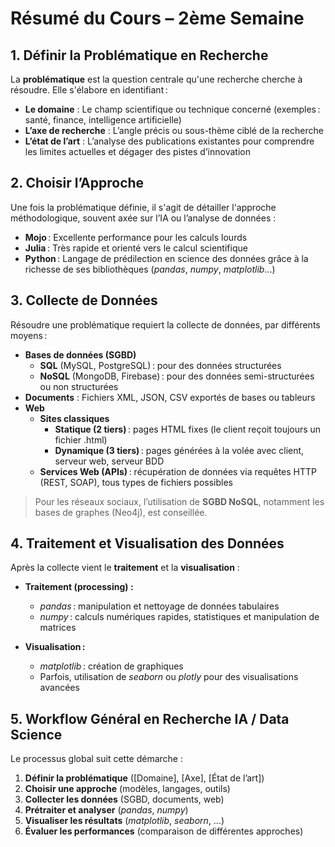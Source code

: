 
# Résumé du Cours – 2ème Semaine

## 1. Définir la Problématique en Recherche

La **problématique** est la question centrale qu'une recherche cherche à résoudre. Elle s'élabore en identifiant :

- **Le domaine** : Le champ scientifique ou technique concerné (exemples : santé, finance, intelligence artificielle)
- **L’axe de recherche** : L’angle précis ou sous-thème ciblé de la recherche
- **L’état de l’art** : L’analyse des publications existantes pour comprendre les limites actuelles et dégager des pistes d’innovation

## 2. Choisir l’Approche

Une fois la problématique définie, il s'agit de détailler l'approche méthodologique, souvent axée sur l’IA ou l’analyse de données :

- **Mojo** : Excellente performance pour les calculs lourds
- **Julia** : Très rapide et orienté vers le calcul scientifique
- **Python** : Langage de prédilection en science des données grâce à la richesse de ses bibliothèques (*pandas*, *numpy*, *matplotlib*…)

## 3. Collecte de Données

Résoudre une problématique requiert la collecte de données, par différents moyens :

- **Bases de données (SGBD)**
  - **SQL** (MySQL, PostgreSQL) : pour des données structurées
  - **NoSQL** (MongoDB, Firebase) : pour des données semi-structurées ou non structurées
- **Documents** : Fichiers XML, JSON, CSV exportés de bases ou tableurs
- **Web**
  - **Sites classiques**
    - **Statique (2 tiers)** : pages HTML fixes (le client reçoit toujours un fichier .html)
    - **Dynamique (3 tiers)** : pages générées à la volée avec client, serveur web, serveur BDD
  - **Services Web (APIs)** : récupération de données via requêtes HTTP (REST, SOAP), tous types de fichiers possibles

> Pour les réseaux sociaux, l’utilisation de **SGBD NoSQL**, notamment les bases de graphes (Neo4j), est conseillée.

## 4. Traitement et Visualisation des Données

Après la collecte vient le **traitement** et la **visualisation** :

- **Traitement (processing) :**
  - *pandas* : manipulation et nettoyage de données tabulaires
  - *numpy* : calculs numériques rapides, statistiques et manipulation de matrices

- **Visualisation :**
  - *matplotlib* : création de graphiques
  - Parfois, utilisation de *seaborn* ou *plotly* pour des visualisations avancées

## 5. Workflow Général en Recherche IA / Data Science

Le processus global suit cette démarche :

1. **Définir la problématique** ([Domaine], [Axe], [État de l’art])
2. **Choisir une approche** (modèles, langages, outils)
3. **Collecter les données** (SGBD, documents, web)
4. **Prétraiter et analyser** (*pandas*, *numpy*)
5. **Visualiser les résultats** (*matplotlib*, *seaborn*, …)
6. **Évaluer les performances** (comparaison de différentes approches)